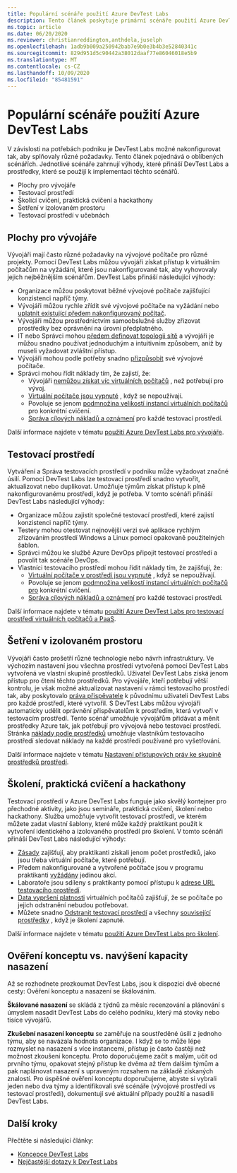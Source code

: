 ```yaml
---
title: Populární scénáře použití Azure DevTest Labs
description: Tento článek poskytuje primární scénáře použití Azure DevTest Labs a dvou obecných cest pro zahájení používání služby ve vaší organizaci.
ms.topic: article
ms.date: 06/20/2020
ms.reviewer: christianreddington,anthdela,juselph
ms.openlocfilehash: 1adb9b009a250942bab7e9b0e3b4b3e52840341c
ms.sourcegitcommit: 829d951d5c90442a38012daaf77e86046018e5b9
ms.translationtype: MT
ms.contentlocale: cs-CZ
ms.lasthandoff: 10/09/2020
ms.locfileid: "85481591"
---
```

# <a name="popular-scenarios-for-using-azure-devtest-labs"></a>Populární scénáře použití Azure DevTest Labs
V závislosti na potřebách podniku je DevTest Labs možné nakonfigurovat tak, aby splňovaly různé požadavky.  Tento článek pojednává o oblíbených scénářích. Jednotlivé scénáře zahrnují výhody, které přináší DevTest Labs a prostředky, které se použijí k implementaci těchto scénářů.  

- Plochy pro vývojáře
- Testovací prostředí
- Školicí cvičení, praktická cvičení a hackathony
- Šetření v izolovaném prostoru
- Testovací prostředí v učebnách

## <a name="developer-desktops"></a>Plochy pro vývojáře
Vývojáři mají často různé požadavky na vývojové počítače pro různé projekty. Pomocí DevTest Labs můžou vývojáři získat přístup k virtuálním počítačům na vyžádání, které jsou nakonfigurované tak, aby vyhovovaly jejich nejběžnějším scénářům. DevTest Labs přináší následující výhody:

- Organizace můžou poskytovat běžné vývojové počítače zajišťující konzistenci napříč týmy.
- Vývojáři můžou rychle zřídit své vývojové počítače na vyžádání nebo [uplatnit existující předem nakonfigurovaný počítač](devtest-lab-add-claimable-vm.md).
- Vývojáři můžou prostřednictvím samoobslužné služby zřizovat prostředky bez oprávnění na úrovni předplatného.
- IT nebo Správci mohou [předem definovat topologii sítě](devtest-lab-configure-vnet.md) a vývojáři je můžou snadno používat jednoduchým a intuitivním způsobem, aniž by museli vyžadovat zvláštní přístup.
- Vývojáři mohou podle potřeby snadno [přizpůsobit](devtest-lab-add-vm.md#add-an-existing-artifact-to-a-vm) své vývojové počítače.
- Správci mohou řídit náklady tím, že zajistí, že:
    - Vývojáři [nemůžou získat víc virtuálních počítačů](devtest-lab-set-lab-policy.md#set-virtual-machines-per-user) , než potřebují pro vývoj.
    - [Virtuální počítače jsou vypnuté](devtest-lab-set-lab-policy.md#set-auto-shutdown) , když se nepoužívají.
    - Povoluje se jenom [podmnožina velikostí instancí virtuálních počítačů](devtest-lab-set-lab-policy.md#set-allowed-virtual-machine-sizes) pro konkrétní cvičení.
    - [Správa cílových nákladů a oznámení](devtest-lab-configure-cost-management.md) pro každé testovací prostředí.

Další informace najdete v tématu [použití Azure DevTest Labs pro vývojáře](devtest-lab-developer-lab.md). 

## <a name="test-environments"></a>Testovací prostředí
Vytváření a Správa testovacích prostředí v podniku může vyžadovat značné úsilí. Pomocí DevTest Labs lze testovací prostředí snadno vytvořit, aktualizovat nebo duplikovat. Umožňuje týmům získat přístup k plně nakonfigurovanému prostředí, když je potřeba. V tomto scénáři přináší DevTest Labs následující výhody:

- Organizace můžou zajistit společné testovací prostředí, které zajistí konzistenci napříč týmy.
- Testery mohou otestovat nejnovější verzi své aplikace rychlým zřizováním prostředí Windows a Linux pomocí opakovaně použitelných šablon.
- Správci můžou ke službě Azure DevOps připojit testovací prostředí a povolit tak scénáře DevOps.
- Vlastníci testovacího prostředí mohou řídit náklady tím, že zajišťují, že:
    - [Virtuální počítače v prostředí jsou vypnuté](devtest-lab-set-lab-policy.md#set-auto-shutdown) , když se nepoužívají.
    - Povoluje se jenom [podmnožina velikostí instancí virtuálních počítačů pro](devtest-lab-set-lab-policy.md#set-allowed-virtual-machine-sizes) konkrétní cvičení.
    - [Správa cílových nákladů a oznámení](devtest-lab-configure-cost-management.md) pro každé testovací prostředí.

Další informace najdete v tématu [použití Azure DevTest Labs pro testovací prostředí virtuálních počítačů a PaaS](devtest-lab-test-env.md).

## <a name="sandboxed-investigations"></a>Šetření v izolovaném prostoru
Vývojáři často prošetří různé technologie nebo návrh infrastruktury. Ve výchozím nastavení jsou všechna prostředí vytvořená pomocí DevTest Labs vytvořená ve vlastní skupině prostředků. Uživatel DevTest Labs získá jenom přístup pro čtení těchto prostředků. Pro vývojáře, kteří potřebují větší kontrolu, je však možné aktualizovat nastavení v rámci testovacího prostředí tak, aby poskytovalo [práva přispěvatele](https://azure.microsoft.com/updates/azure-devtest-labs-view-and-set-access-rights-to-an-environment-rg/) k původnímu uživateli DevTest Labs pro každé prostředí, které vytvořil.  S DevTest Labs můžou vývojáři automaticky udělit oprávnění přispěvatelům k prostředím, která vytvoří v testovacím prostředí.  Tento scénář umožňuje vývojářům přidávat a měnit prostředky Azure tak, jak potřebují pro vývojová nebo testovací prostředí. Stránka [náklady podle prostředků](devtest-lab-configure-cost-management.md#view-cost-by-resource) umožňuje vlastníkům testovacího prostředí sledovat náklady na každé prostředí používané pro vyšetřování.

Další informace najdete v tématu [Nastavení přístupových práv ke skupině prostředků prostředí](https://aka.ms/dtl-sandbox).

## <a name="trainings-hands-on-labs-and-hackathons"></a>Školení, praktická cvičení a hackathony 
Testovací prostředí v Azure DevTest Labs funguje jako skvělý kontejner pro přechodné aktivity, jako jsou semináře, praktická cvičení, školení nebo hackathony.  Služba umožňuje vytvořit testovací prostředí, ve kterém můžete zadat vlastní šablony, které může každý praktikant použít k vytvoření identického a izolovaného prostředí pro školení. V tomto scénáři přináší DevTest Labs následující výhody:

- [Zásady](devtest-lab-set-lab-policy.md) zajišťují, aby praktikanti získali jenom počet prostředků, jako jsou třeba virtuální počítače, které potřebují.
- Předem nakonfigurované a vytvořené počítače jsou v programu praktikanti [vyžádány](devtest-lab-add-claimable-vm.md) jedinou akcí.
- Laboratoře jsou sdíleny s praktikanty pomocí přístupu k [adrese URL testovacího prostředí](devtest-lab-faq.md#how-do-i-share-a-direct-link-to-my-lab).
- [Data vypršení platnosti](devtest-lab-add-vm.md#steps-to-add-a-vm-to-a-lab-in-azure-devtest-labs) virtuálních počítačů zajišťují, že se počítače po jejich odstranění nebudou potřebovat.
- Můžete snadno [Odstranit testovací prostředí](devtest-lab-delete-lab-vm.md#delete-a-lab) a všechny [související prostředky](devtest-lab-faq.md#how-do-i-automate-the-process-of-deleting-all-the-vms-in-my-lab) , když je školení zapnuté.

Další informace najdete v tématu [použití Azure DevTest Labs pro školení](devtest-lab-training-lab.md).  

## <a name="proof-of-concept-vs-scaled-deployment"></a>Ověření konceptu vs. navýšení kapacity nasazení
Až se rozhodnete prozkoumat DevTest Labs, jsou k dispozici dvě obecné cesty: Ověření konceptu a nasazení se škálováním.  

**Škálované nasazení** se skládá z týdnů za měsíc recenzování a plánování s úmyslem nasadit DevTest Labs do celého podniku, který má stovky nebo tisíce vývojářů.

**Zkušební nasazení konceptu** se zaměřuje na soustředěné úsilí z jednoho týmu, aby se navázala hodnota organizace. I když se to může lépe rozmyslet na nasazení s více instancemi, přístup je často častěji než možnost zkoušení konceptu. Proto doporučujeme začít s malým, učit od prvního týmu, opakovat stejný přístup ke dvěma až třem dalším týmům a pak naplánovat nasazení s upraveným rozsahem na základě získaných znalostí. Pro úspěšné ověření konceptu doporučujeme, abyste si vybrali jeden nebo dva týmy a identifikovali své scénáře (vývojové prostředí vs testovací prostředí), dokumentují své aktuální případy použití a nasadili DevTest Labs.

## <a name="next-steps"></a>Další kroky
Přečtěte si následující články:

- [Koncepce DevTest Labs](devtest-lab-concepts.md)
- [Nejčastější dotazy k DevTest Labs](devtest-lab-faq.md)

